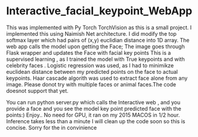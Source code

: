 # Interactive_facial_keypoint_WebApp 
This was implemented with  Py Torch TorchVision as this is a small project. 
I implemented this using Naimish Net architecture. I did modify the top softmax layer which had pairs of (x,y) euclidian distance into 1D array. 
The web app calls the model upon getting the Face; The image goes through Flask wrapper and updates the Face with facial key points
This is a supervised learning , as I trained the model with True keypoints and with celebrity faces .
Logistic regression was used, as I had to minimikze euclidean distance between my predicted points on the face to actual keypoints.
Haar cascade algorith was used to extract face alone from any image. Please donot try with multiple faces or animal faces.The code doesnot support that yet.

You can run python server.py
which calls the Interactive web , and you provide a face and you see the model key point predicted face with the points:)
Enjoy.. 
No need for GPU, it ran on my 2015 MACOS in 1/2 hour. Inference takes less than a minute 
I will clean up the code soon so this is concise. Sorry for the in convinience
